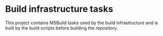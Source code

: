 # Build infrastructure tasks

This project contains MSBuild tasks used by the build infrastructure and is built by the build scripts before building the repository.
